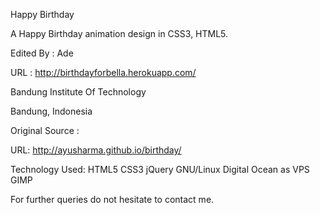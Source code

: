 Happy Birthday

A Happy Birthday animation design in CSS3, HTML5.

Edited By : Ade

URL : http://birthdayforbella.herokuapp.com/

Bandung Institute Of Technology

Bandung, Indonesia

Original Source :

URL: http://ayusharma.github.io/birthday/

Technology Used: HTML5 CSS3 jQuery  GNU/Linux Digital Ocean as VPS GIMP

For further queries do not hesitate to contact me.

